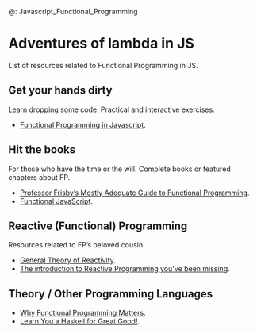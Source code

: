 @: Javascript_Functional_Programming

# Adventures of lambda in JS

List of resources related to Functional Programming in JS.

## Get your hands dirty
Learn dropping some code. Practical and interactive exercises.

- [Functional Programming in Javascript](http://jhusain.github.io/learnrx/).

## Hit the books
For those who have the time or the will. Complete books or featured chapters about FP.

- [Professor Frisby’s Mostly Adequate Guide to Functional Programming](http://drboolean.gitbooks.io/mostly-adequate-guide/).
- [Functional JavaScript](http://shop.oreilly.com/product/0636920028857.do).

## Reactive (Functional) Programming
Resources related to FP’s beloved cousin.

- [General Theory of Reactivity](https://github.com/kriskowal/gtor).
- [The introduction to Reactive Programming you've been missing](https://gist.github.com/staltz/868e7e9bc2a7b8c1f754).


## Theory / Other Programming Languages
- [Why Functional Programming Matters](http://www.cse.chalmers.se/~rjmh/Papers/whyfp.html).
- [Learn You a Haskell for Great Good!](http://learnyouahaskell.com/).
